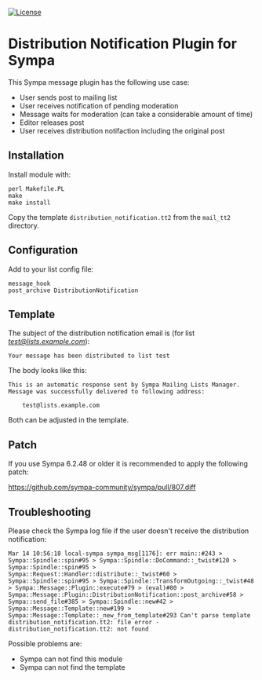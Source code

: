 [![License](https://img.shields.io/github/license/racke/sympa-plugin-distribution-notification.svg)](COPYING)

# Distribution Notification Plugin for Sympa #

This Sympa message plugin has the following use case:

  * User sends post to mailing list
  * User receives notification of pending moderation
  * Message waits for moderation (can take a considerable amount of time)
  * Editor releases post
  * User receives distribution notifaction including the original post

## Installation ##

Install module with:

    perl Makefile.PL
    make
    make install

Copy the template `distribution_notification.tt2` from the `mail_tt2`
directory.

## Configuration ##

Add to your list config file:

    message_hook
    post_archive DistributionNotification
    
## Template ##

The subject of the distribution notification email is (for list *test@lists.example.com*):

    Your message has been distributed to list test
    
The body looks like this:

    This is an automatic response sent by Sympa Mailing Lists Manager.
    Message was successfully delivered to following address:

        test@lists.example.com

Both can be adjusted in the template.

## Patch ##

If you use Sympa 6.2.48 or older it is recommended to apply the following
patch:

https://github.com/sympa-community/sympa/pull/807.diff

## Troubleshooting ##

Please check the Sympa log file if the user doesn't receive the distribution
notification:

    Mar 14 10:56:18 local-sympa sympa_msg[1176]: err main::#243 > Sympa::Spindle::spin#95 > Sympa::Spindle::DoCommand::_twist#120 > Sympa::Spindle::spin#95 > Sympa::Request::Handler::distribute::_twist#60 > Sympa::Spindle::spin#95 > Sympa::Spindle::TransformOutgoing::_twist#48 > Sympa::Message::Plugin::execute#79 > (eval)#80 > Sympa::Message::Plugin::DistributionNotification::post_archive#58 > Sympa::send_file#385 > Sympa::Spindle::new#42 > Sympa::Message::Template::new#199 > Sympa::Message::Template::_new_from_template#293 Can't parse template distribution_notification.tt2: file error - distribution_notification.tt2: not found

Possible problems are:

  * Sympa can not find this module
  * Sympa can not find the template
